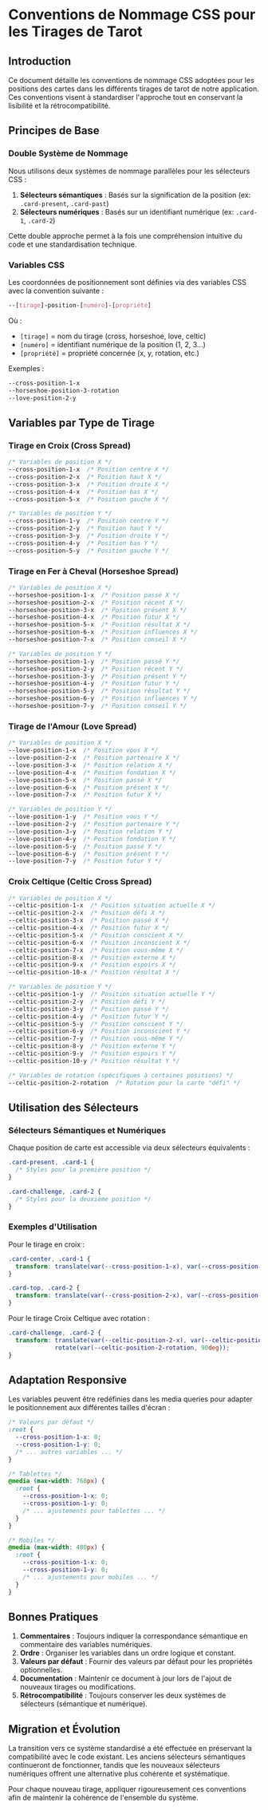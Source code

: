# Conventions de Nommage CSS pour les Tirages de Tarot

## Introduction

Ce document détaille les conventions de nommage CSS adoptées pour les positions des cartes dans les différents tirages de tarot de notre application. Ces conventions visent à standardiser l'approche tout en conservant la lisibilité et la rétrocompatibilité.

## Principes de Base

### Double Système de Nommage

Nous utilisons deux systèmes de nommage parallèles pour les sélecteurs CSS :

1. **Sélecteurs sémantiques** : Basés sur la signification de la position (ex: `.card-present`, `.card-past`)
2. **Sélecteurs numériques** : Basés sur un identifiant numérique (ex: `.card-1`, `.card-2`)

Cette double approche permet à la fois une compréhension intuitive du code et une standardisation technique.

### Variables CSS

Les coordonnées de positionnement sont définies via des variables CSS avec la convention suivante :

```css
--[tirage]-position-[numéro]-[propriété]
```

Où :
- `[tirage]` = nom du tirage (cross, horseshoe, love, celtic)
- `[numéro]` = identifiant numérique de la position (1, 2, 3...)
- `[propriété]` = propriété concernée (x, y, rotation, etc.)

Exemples :
```css
--cross-position-1-x
--horseshoe-position-3-rotation
--love-position-2-y
```

## Variables par Type de Tirage

### Tirage en Croix (Cross Spread)

```css
/* Variables de position X */
--cross-position-1-x  /* Position centre X */
--cross-position-2-x  /* Position haut X */
--cross-position-3-x  /* Position droite X */
--cross-position-4-x  /* Position bas X */
--cross-position-5-x  /* Position gauche X */

/* Variables de position Y */
--cross-position-1-y  /* Position centre Y */
--cross-position-2-y  /* Position haut Y */
--cross-position-3-y  /* Position droite Y */
--cross-position-4-y  /* Position bas Y */
--cross-position-5-y  /* Position gauche Y */
```

### Tirage en Fer à Cheval (Horseshoe Spread)

```css
/* Variables de position X */
--horseshoe-position-1-x  /* Position passé X */
--horseshoe-position-2-x  /* Position récent X */
--horseshoe-position-3-x  /* Position présent X */
--horseshoe-position-4-x  /* Position futur X */
--horseshoe-position-5-x  /* Position résultat X */
--horseshoe-position-6-x  /* Position influences X */
--horseshoe-position-7-x  /* Position conseil X */

/* Variables de position Y */
--horseshoe-position-1-y  /* Position passé Y */
--horseshoe-position-2-y  /* Position récent Y */
--horseshoe-position-3-y  /* Position présent Y */
--horseshoe-position-4-y  /* Position futur Y */
--horseshoe-position-5-y  /* Position résultat Y */
--horseshoe-position-6-y  /* Position influences Y */
--horseshoe-position-7-y  /* Position conseil Y */
```

### Tirage de l'Amour (Love Spread)

```css
/* Variables de position X */
--love-position-1-x  /* Position vous X */
--love-position-2-x  /* Position partenaire X */
--love-position-3-x  /* Position relation X */
--love-position-4-x  /* Position fondation X */
--love-position-5-x  /* Position passé X */
--love-position-6-x  /* Position présent X */
--love-position-7-x  /* Position futur X */

/* Variables de position Y */
--love-position-1-y  /* Position vous Y */
--love-position-2-y  /* Position partenaire Y */
--love-position-3-y  /* Position relation Y */
--love-position-4-y  /* Position fondation Y */
--love-position-5-y  /* Position passé Y */
--love-position-6-y  /* Position présent Y */
--love-position-7-y  /* Position futur Y */
```

### Croix Celtique (Celtic Cross Spread)

```css
/* Variables de position X */
--celtic-position-1-x  /* Position situation actuelle X */
--celtic-position-2-x  /* Position défi X */
--celtic-position-3-x  /* Position passé X */
--celtic-position-4-x  /* Position futur X */
--celtic-position-5-x  /* Position conscient X */
--celtic-position-6-x  /* Position inconscient X */
--celtic-position-7-x  /* Position vous-même X */
--celtic-position-8-x  /* Position externe X */
--celtic-position-9-x  /* Position espoirs X */
--celtic-position-10-x /* Position résultat X */

/* Variables de position Y */
--celtic-position-1-y  /* Position situation actuelle Y */
--celtic-position-2-y  /* Position défi Y */
--celtic-position-3-y  /* Position passé Y */
--celtic-position-4-y  /* Position futur Y */
--celtic-position-5-y  /* Position conscient Y */
--celtic-position-6-y  /* Position inconscient Y */
--celtic-position-7-y  /* Position vous-même Y */
--celtic-position-8-y  /* Position externe Y */
--celtic-position-9-y  /* Position espoirs Y */
--celtic-position-10-y /* Position résultat Y */

/* Variables de rotation (spécifiques à certaines positions) */
--celtic-position-2-rotation  /* Rotation pour la carte "défi" */
```

## Utilisation des Sélecteurs

### Sélecteurs Sémantiques et Numériques

Chaque position de carte est accessible via deux sélecteurs équivalents :

```css
.card-present, .card-1 {
  /* Styles pour la première position */
}

.card-challenge, .card-2 {
  /* Styles pour la deuxième position */
}
```

### Exemples d'Utilisation

Pour le tirage en croix :
```css
.card-center, .card-1 {
  transform: translate(var(--cross-position-1-x), var(--cross-position-1-y));
}

.card-top, .card-2 {
  transform: translate(var(--cross-position-2-x), var(--cross-position-2-y));
}
```

Pour le tirage Croix Celtique avec rotation :
```css
.card-challenge, .card-2 {
  transform: translate(var(--celtic-position-2-x), var(--celtic-position-2-y)) 
             rotate(var(--celtic-position-2-rotation, 90deg));
}
```

## Adaptation Responsive

Les variables peuvent être redéfinies dans les media queries pour adapter le positionnement aux différentes tailles d'écran :

```css
/* Valeurs par défaut */
:root {
  --cross-position-1-x: 0;
  --cross-position-1-y: 0;
  /* ... autres variables ... */
}

/* Tablettes */
@media (max-width: 768px) {
  :root {
    --cross-position-1-x: 0;
    --cross-position-1-y: 0;
    /* ... ajustements pour tablettes ... */
  }
}

/* Mobiles */
@media (max-width: 480px) {
  :root {
    --cross-position-1-x: 0;
    --cross-position-1-y: 0;
    /* ... ajustements pour mobiles ... */
  }
}
```

## Bonnes Pratiques

1. **Commentaires** : Toujours indiquer la correspondance sémantique en commentaire des variables numériques.
2. **Ordre** : Organiser les variables dans un ordre logique et constant.
3. **Valeurs par défaut** : Fournir des valeurs par défaut pour les propriétés optionnelles.
4. **Documentation** : Maintenir ce document à jour lors de l'ajout de nouveaux tirages ou modifications.
5. **Rétrocompatibilité** : Toujours conserver les deux systèmes de sélecteurs (sémantique et numérique).

## Migration et Évolution

La transition vers ce système standardisé a été effectuée en préservant la compatibilité avec le code existant. Les anciens sélecteurs sémantiques continueront de fonctionner, tandis que les nouveaux sélecteurs numériques offrent une alternative plus cohérente et systématique.

Pour chaque nouveau tirage, appliquer rigoureusement ces conventions afin de maintenir la cohérence de l'ensemble du système. 